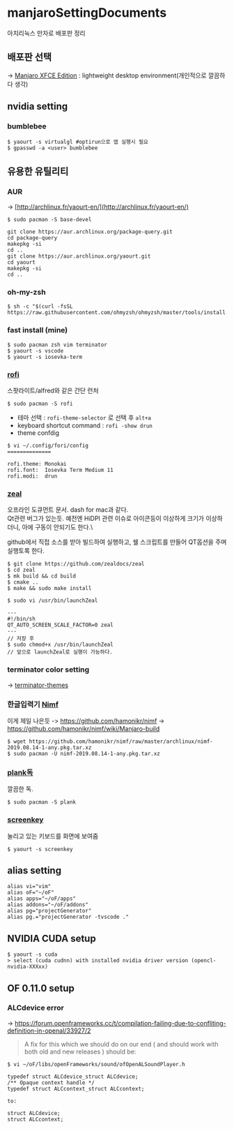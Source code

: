 # manjaroSettingDocuments
아치리눅스 만자로 배포판 정리

## 배포판 선택
-> [Manjaro XFCE Edition](https://osdn.net/dl/manjaro/manjaro-xfce-17.1.12-stable-x86_64.iso) : lightweight desktop environment(개인적으로 깔끔하다 생각)

## nvidia setting
### bumblebee
```
$ yaourt -s virtualgl #optirun으로 앱 실행시 필요
$ gpasswd -a <user> bumblebee
```

## 유용한 유틸리티
### AUR
-> [http://archlinux.fr/yaourt-en/](http://archlinux.fr/yaourt-en/)
```
$ sudo pacman -S base-devel

git clone https://aur.archlinux.org/package-query.git
cd package-query
makepkg -si
cd ..
git clone https://aur.archlinux.org/yaourt.git
cd yaourt
makepkg -si
cd ..
```
### oh-my-zsh
```
$ sh -c "$(curl -fsSL https://raw.githubusercontent.com/ohmyzsh/ohmyzsh/master/tools/install.sh)"
```
### fast install (mine)
```
$ sudo pacman zsh vim terminator 
$ yaourt -s vscode
$ yaourt -s iosevka-term
```
### [rofi](https://github.com/DaveDavenport/rofi)
스팟라이트/alfred와 같은 간단 런처
```
$ sudo pacman -S rofi
```
- 테마 선택 : `rofi-theme-selector` 로 선택 후 `alt+a`
- keyboard shortcut command : `rofi -show drun`
- theme confdig
```
$ vi ~/.config/fori/config
==============

rofi.theme: Monokai
rofi.font:  Iosevka Term Medium 11
rofi.modi:  drun
```

### [zeal](https://github.com/zealdocs/zeal)
오프라인 도큐먼트 문서. dash for mac과 같다. \
Qt관련 버그가 있는듯. 예전엔 HiDPI 관련 이슈로 아이콘등이 이상하게 크기가 이상하더니, 아에 구동이 안되기도 한다.\

github에서 직접 소스를 받아 빌드하여 실행하고, 쉘 스크립트를 만들어 QT옵션을 주며 실행토록 한다.
```
$ git clone https://github.com/zealdocs/zeal
$ cd zeal
$ mk build && cd build
$ cmake ..
$ make && sudo make install

$ sudo vi /usr/bin/launchZeal

---
#!/bin/sh
QT_AUTO_SCREEN_SCALE_FACTOR=0 zeal
---
// 저장 후 
$ sudo chmod+x /usr/bin/launchZeal
// 앞으로 launchZeal로 실행이 가능하다.

```
### terminator color setting
-> [terminator-themes](https://github.com/EliverLara/terminator-themes)

### 한글입력기 [Nimf](https://github.com/janghe11/nimf)
이게 제일 나은듯 
-> https://github.com/hamonikr/nimf
-> https://github.com/hamonikr/nimf/wiki/Manjaro-build
```
$ wget https://github.com/hamonikr/nimf/raw/master/archlinux/nimf-2019.08.14-1-any.pkg.tar.xz
$ sudo pacman -U nimf-2019.08.14-1-any.pkg.tar.xz

```

### [plank독](https://wiki.archlinux.org/index.php/Plank)
깔끔한 독.
```
$ sudo pacman -S plank
```

### [screenkey](https://github.com/wavexx/screenkey)
눌리고 있는 키보드를 화면에 보여줌
```
$ yaourt -s screenkey
```

## alias setting
```
alias vi="vim"
alias oF="~/oF"
alias apps="~/oF/apps"
alias addons="~/oF/addons"
alias pg="projectGenerator"
alias pg.="projectGenerator -tvscode ."
```
## NVIDIA CUDA setup
```
$ yaourt -s cuda
> select (cuda cudnn) with installed nvidia driver version (opencl-nvidia-XXXxx)
```
## OF 0.11.0 setup
### ALCdevice error
-> https://forum.openframeworks.cc/t/compilation-failing-due-to-confliting-definition-in-openal/33927/2
> A fix for this which we should do on our end ( and should work with both old and new releases ) should be:
```
$ vi ~/oF/libs/openFrameworks/sound/ofOpenALSoundPlayer.h
```
```
typedef struct ALCdevice_struct ALCdevice;
/** Opaque context handle */
typedef struct ALCcontext_struct ALCcontext;

to:

struct ALCdevice;
struct ALCcontext;
```
